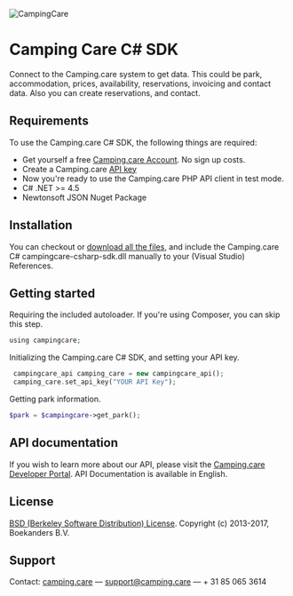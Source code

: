![CampingCare](https://storage.googleapis.com/campingcare-static/images/logo-web-small.png) 
# Camping Care C# SDK #

Connect to the Camping.care system to get data. This could be park, accommodation, prices, availability, reservations, invoicing and contact data.
Also you can create reservations, and contact.

## Requirements ##
To use the Camping.care C# SDK, the following things are required:

+ Get yourself a free [Camping.care Account](https://camping.care/). No sign up costs.
+ Create a Camping.care [API key](https://camping.care/settings/api)
+ Now you're ready to use the Camping.care PHP API client in test mode.
+ C# .NET >= 4.5
+ Newtonsoft JSON Nuget Package

## Installation ##

You can checkout or [download all the files](https://github.com/CampingCare/campingcare-csharp-sdk/archive/master.zip), and include the Camping.care C# campingcare-csharp-sdk.dll manually to your (Visual Studio) References.

## Getting started ##

Requiring the included autoloader. If you're using Composer, you can skip this step.

```php
using campingcare;
```

Initializing the Camping.care C# SDK, and setting your API key.

```php
 campingcare_api camping_care = new campingcare_api();
 camping_care.set_api_key("YOUR API Key");
``` 

Getting park information.

```php
$park = $campingcare->get_park();
```

## API documentation ##
If you wish to learn more about our API, please visit the [Camping.care Developer Portal](https://www.camping.care/developer/). API Documentation is available in English.

## License ##
[BSD (Berkeley Software Distribution) License](https://opensource.org/licenses/bsd-license.php).
Copyright (c) 2013-2017, Boekanders B.V.

## Support ##
Contact: [camping.care](https://camping.care) — support@camping.care — + 31 85 065 3614



